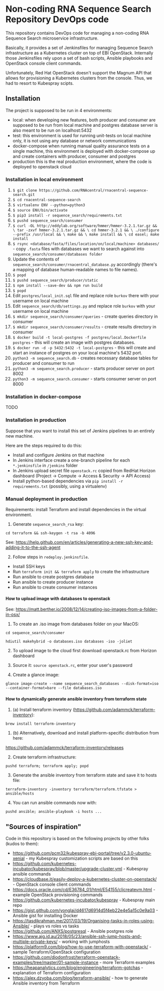 # Non-coding RNA Sequence Search Repository DevOps code

This repository contains DevOps code for managing a non-coding RNA Sequence Search microservice infrastructure.

Basically, it provides a set of Jenkinsfiles for managing Sequence Search infrastructure as a
Kubernetes cluster on top of EBI OpenStack. Internally those Jenkinsfiles rely upon a set of bash scripts,
Ansible playbooks and OpenStack console client commands.

Unfortunately, Red Hat OpenStack doesn't support the Magnum API that allows for provisioning a Kubernetes
clusters from the console. Thus, we had to resort to Kubespray scipts.


## Installation

The project is supposed to be run in 4 environments:
 - local:
     when developing new features, both producer and consumer are
     supposed to be run from local machine and postgres database server
     is also meant to be run on localhost:5432
 - test:
    this environment is used for running unit-tests on local machine only,
    it is not using any database or network communications
 - docker-compose
    when running manual quality assurance tests on a single machine, this
    environment is deployed with docker-compose up and create containers
    with producer, consumer and postgres
 - production
    this is the real production environment, where the code is deployed
    to openstack cloud


### Installation in local environment

1. `$ git clone https://github.com/RNAcentral/rnacentral-sequence-search.git`
2. `$ cd rnacentral-sequence-search`
3. `$ virtualenv ENV --python=python3`
4. `$ source ENV/bin/activate`
5. `$ pip3 install -r sequence_search/requirements.txt`
6. `$ pushd sequence_search/consumer`
7. `$ curl -OL http://eddylab.org/software/hmmer/hmmer-3.2.1.tar.gz && \
    tar -zxvf hmmer-3.2.1.tar.gz && \
    cd hmmer-3.2.1 && \
    ./configure --prefix /usr/local && \
    make && \
    make install && \
    cd easel; make install`
8. `$ rsync <database/fasta/files/location/on/local/machine> databases/` - copy `.fasta` files with databases we want to search against into `sequence_search/consumer/databases folder`
9. Update the contents of `sequence_search/consumer/rnacentral_database.py` accordingly (there's a mapping of database human-readable names to file names).
10. `$ popd`
11. `$ pushd sequence_search/producer/static`
12. `$ npm install --save-dev && npm run build`
13. `$ popd`
14. Edit `postgres/local_init.sql` file and replace role `burkov` there with your username on local machine
15. Edit `sequence_search/db/settings.py` and replace role `burkov` with your username on local machine
16. `$ mkdir sequence_search/consumer/queries` - create queries directory in consumer
17. `$ mkdir sequence_search/consumer/results` - create results directory in consumer
18. `$ docker build -t local-postgres -f postgres/local.Dockerfile postgres` - this will create an image with postgres databases.
19. `$ docker run -d -p 5432:5432 -t local-postgres` - this will create and start an instance of postgres on your local machine's 5432 port.
20. `python3 -m sequence_search.db` - creates necessary database tables for producer and consumer to run
21. `python3 -m sequence_search.producer` - starts producer server on port 8002
22. `python3 -m sequence_search.consumer` - starts consumer server on port 8000


### Installation in docker-compose

TODO

### Installation in production

Suppose that you want to install this set of Jenkins pipelines to an entirely new machine.

Here are the steps required to do this:

- Install and configure Jenkins on that machine
- In Jenkins interface create a one-branch pipeline for each `*.jenkinsfile` in `/jenkins` folder
- In Jenkins upload secret file `openstack.rc` copied from RedHat Horizon dashboard
 (Project -> Compute -> Access & Security -> API Access)
- Install python-based dependencies via `pip install -r requirements.txt` (possibly, using a virtualenv)

### Manual deployment in production

Requirements: install Terraform and install dependencies in the virtual environment.

1. Generate `sequence_search_rsa` key:

  `cd terraform && ssh-keygen -t rsa -b 4096`

  See: https://help.github.com/en/articles/generating-a-new-ssh-key-and-adding-it-to-the-ssh-agent

2. Follow steps in `redeploy.jenkinsfile`.

  - Install SSH keys
  - Run `terraform init && terraform apply` to create the infrastructure
  - Run ansible to create postgres database
  - Run ansible to create producer instance
  - Run ansible to create consumer instances

#### How to upload image with databases to openstack

See: https://matt.berther.io/2008/12/14/creating-iso-images-from-a-folder-in-osx/

1. To create an .iso image from databases folder on your MacOS:

 `cd sequence_search/consumer`

 `hdiutil makehybrid -o databases.iso databases -iso -joliet`

2. To upload image to the cloud first download openstack.rc from Horizon dashboard

3. Source it: `source openstack.rc`, enter your user's password

4. Create a glance image:

 `glance image-create --name sequence_search_databases --disk-format=iso --container-format=bare --file databases.iso`


#### How to dynamically generate ansible inventory from terraform state

1. (a) Install terraform inventory (https://github.com/adammck/terraform-inventory):

`brew install terraform-inventory`

1. (b) Alternatively, download and install platform-specific distribution from here:

https://github.com/adammck/terraform-inventory/releases

2. Create terraform infrastructure:

`pushd terraform; terraform apply; popd`

3. Generate the ansible inventory from terraform state and save it to hosts file:

`terraform-inventory -inventory terraform/terraform.tfstate > ansible/hosts`

4. You can run ansible commands now with:

`pushd ansible; ansible-playbook -i hosts ...`


## "Sources of inspiration"

Code in this repository is based on the following projects by other folks (kudos to them):

- https://github.com/pcm32/kubespray-ebi-portal/tree/v2.3.0-ubuntu-xenial - my Kubespray customization scripts are based on this
- https://github.com/kubernetes-incubator/kubespray/blob/master/upgrade-cluster.yml - Kubespray ansible commands
- https://cloudbase.it/easily-deploy-a-kubernetes-cluster-on-openstack/ - OpenStack console client commands
- https://docs.oracle.com/cd/E36784_01/html/E54155/clicreatevm.html - example OpenStack provisioning commands
- https://github.com/kubernetes-incubator/kubespray - Kubespray main repo
- https://gist.github.com/yonglai/d4617d6914d5f4eb22e4e5a15c0e9a03 - Ansible gist for installing Docker
- https://tasdikrahman.me/2017/03/19/Organising-tasks-in-roles-using-Ansible/ - plays vs roles vs tasks
- https://github.com/ANXS/postgresql - Ansible postgres role
- https://www.ajg.id.au/2018/05/23/ansible-ssh-jump-hosts-and-multiple-private-keys/ - working with jumphosts
- https://platform9.com/blog/how-to-use-terraform-with-openstack/ - sample Terraform/OpenStack configuration
- https://github.com/diodonfrost/terraform-openstack-examples/tree/master/01-sample-instance - more Terraform examples
- https://heapanalytics.com/blog/engineering/terraform-gotchas - explanation of Terraform configuration
- https://alex.dzyoba.com/blog/terraform-ansible/ - how to generate Ansible inventory from Terraform
